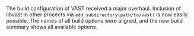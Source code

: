 The build configuration of VAST received a major overhaul. Inclusion of libvast
in other procects via `add_subdirectory(path/to/vast)` is now easily possible.
The names of all build options were aligned, and the new build summary shows all
available options.

